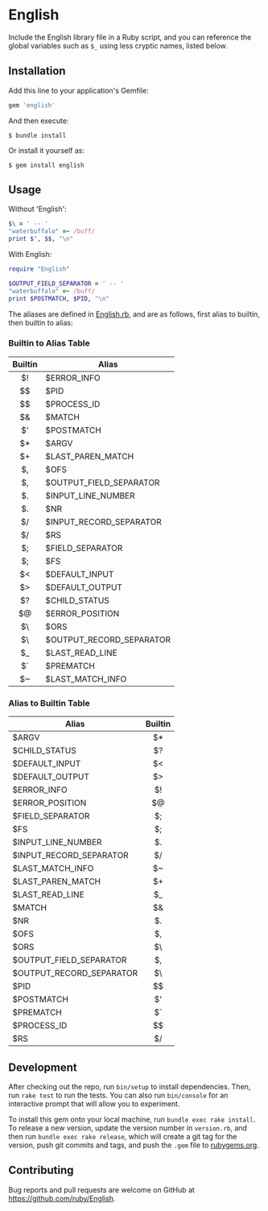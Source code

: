 # English

Include the English library file in a Ruby script, and you can
reference the global variables such as <code>$_</code> using less
cryptic names, listed below.

## Installation

Add this line to your application's Gemfile:

```ruby
gem 'english'
```

And then execute:

    $ bundle install

Or install it yourself as:

    $ gem install english

## Usage

Without 'English':

```ruby
$\ = ' -- '
"waterbuffalo" =~ /buff/
print $', $$, "\n"
```

With English:

```ruby
require "English"

$OUTPUT_FIELD_SEPARATOR = ' -- '
"waterbuffalo" =~ /buff/
print $POSTMATCH, $PID, "\n"
```

The aliases are defined in [English.rb](lib/English.rb), and are as follows, first alias to builtin, then builtin to alias:

### Builtin to Alias Table

| Builtin | Alias                    |
| :-------: | ----------------------   |
|   $!    | $ERROR_INFO              |
|   $$    | $PID                     |
|   $$    | $PROCESS_ID              |
|   $&    | $MATCH                   |
|   $'    | $POSTMATCH               |
|   $*    | $ARGV                    |
|   $+    | $LAST_PAREN_MATCH        |
|   $,    | $OFS                     |
|   $,    | $OUTPUT_FIELD_SEPARATOR  |
|   $.    | $INPUT_LINE_NUMBER       |
|   $.    | $NR                      |
|   $/    | $INPUT_RECORD_SEPARATOR  |
|   $/    | $RS                      |
|   $;    | $FIELD_SEPARATOR         |
|   $;    | $FS                      |
|   $<    | $DEFAULT_INPUT           |
|   $>    | $DEFAULT_OUTPUT          |
|   $?    | $CHILD_STATUS            |
|   $@    | $ERROR_POSITION          |
|   $\    | $ORS                     |
|   $\    | $OUTPUT_RECORD_SEPARATOR |
|   $_    | $LAST_READ_LINE          |
|   $`    | $PREMATCH                |
|   $~    | $LAST_MATCH_INFO         |


### Alias to Builtin Table

| Alias                    | Builtin |
| ------------------------ | :-----: |
| $ARGV                    |   $*    |
| $CHILD_STATUS            |   $?    |
| $DEFAULT_INPUT           |   $<    |
| $DEFAULT_OUTPUT          |   $>    |
| $ERROR_INFO              |   $!    |
| $ERROR_POSITION          |   $@    |
| $FIELD_SEPARATOR         |   $;    |
| $FS                      |   $;    |
| $INPUT_LINE_NUMBER       |   $.    |
| $INPUT_RECORD_SEPARATOR  |   $/    |
| $LAST_MATCH_INFO         |   $~    |
| $LAST_PAREN_MATCH        |   $+    |
| $LAST_READ_LINE          |   $_    |
| $MATCH                   |   $&    |
| $NR                      |   $.    |
| $OFS                     |   $,    |
| $ORS                     |   $\    |
| $OUTPUT_FIELD_SEPARATOR  |   $,    |
| $OUTPUT_RECORD_SEPARATOR |   $\    |
| $PID                     |   $$    |
| $POSTMATCH               |   $'    |
| $PREMATCH                |   $`    |
| $PROCESS_ID              |   $$    |
| $RS                      |   $/    |


## Development

After checking out the repo, run `bin/setup` to install dependencies. Then, run `rake test` to run the tests. You can also run `bin/console` for an interactive prompt that will allow you to experiment.

To install this gem onto your local machine, run `bundle exec rake install`. To release a new version, update the version number in `version.rb`, and then run `bundle exec rake release`, which will create a git tag for the version, push git commits and tags, and push the `.gem` file to [rubygems.org](https://rubygems.org).

## Contributing

Bug reports and pull requests are welcome on GitHub at https://github.com/ruby/English.
